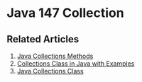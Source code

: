 # Java 147 Collection

## Related Articles
1. [Java Collections Methods](https://www.ruoxue.org/java-147-java-collections-methods/)
2. [Collections Class in Java with Examples](https://www.ruoxue.org/java-147-collections-class-in-java-with-examples/)
3. [Java Collections Class](https://www.ruoxue.org/java-147-java-collections-class/)
